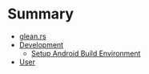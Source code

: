 # Summary

- [glean.rs](README.md)
- [Development](dev/index.md)
    - [Setup Android Build Environment](setup-android-build-environment.md)
- [User](user/index.md)
